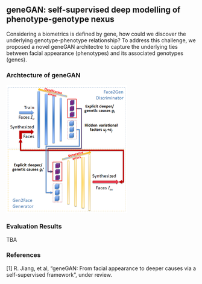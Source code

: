 ## geneGAN: self-supervised deep modelling of phenotype-genotype nexus

Considering a biometrics is defined by gene, how could we discover the underlying genotype-phenotype relationship? To address this challenge, we proposed a novel geneGAN architectre to capture the underlying ties between facial appearance (phenotypes) and its associated genotypes (genes).


### Archtecture of geneGAN
<img src="images/Face2Gene.png" width="320" />


### Evaluation Results
TBA


### References
[1] R. Jiang, et al, “geneGAN: From facial appearance to deeper causes via a self-supervised framework”, under review.
